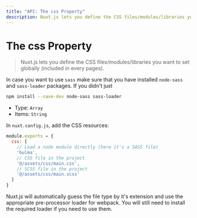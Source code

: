 ```yaml
---
title: "API: The css Property"
description: Nuxt.js lets you define the CSS files/modules/libraries you want to set globally (included in every pages).
---
```


# The css Property

> Nuxt.js lets you define the CSS files/modules/libraries you want to set globally (included in every pages).

In case you want to use ```sass``` make sure that you have installed ```node-sass``` and ```sass-loader``` packages. If you didn't  just

```sh
npm install --save-dev node-sass sass-loader
```

- Type: `Array`
 - Items: `String`

In `nuxt.config.js`, add the CSS resources:

```js
module.exports = {
  css: [
    // Load a node module directly (here it's a SASS file)
    'bulma',
    // CSS file in the project
    '@/assets/css/main.css',
    // SCSS file in the project
    '@/assets/css/main.scss'
  ]
}
```

Nuxt.js will automatically guess the file type by it's extension and use the appropriate pre-processor loader for webpack. You will still need to install the required loader if you need to use them.